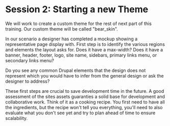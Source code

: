 # Session 2: Starting a new Theme

We will work to create a custom theme for the rest of next part of this training. Our custom theme will be called "bear_skin". 

In our scenario a designer has completed a mockup showing a representative page display with. First step is to identify the various regions and elements the layout asks for. Does it have a max-width? Does it have a banner, header, footer, logo, site name, sidebars, primary links menu, or secondary links menu?

Do you see any common Drupal elements that the design does not represent which you would have to infer from the general design or ask the designer to address?

These first steps are crucial to save development time in the future. A good assessment of the sites assets guaranties a  solid base for development and collaborative work. Think of it as a cooking recipe. You first need to have all the ingredients, but the recipe won't tell you everything, you'll need to also evaluate what you don't see yet and try to plan ahead of time to ensure scalability.